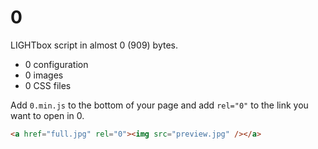 0
=

LIGHTbox script in almost 0 (909) bytes.

* 0 configuration
* 0 images
* 0 CSS files

Add ```0.min.js``` to the bottom of your page and add ```rel="0"``` to the link you want to open in 0.

```html
<a href="full.jpg" rel="0"><img src="preview.jpg" /></a>
```
